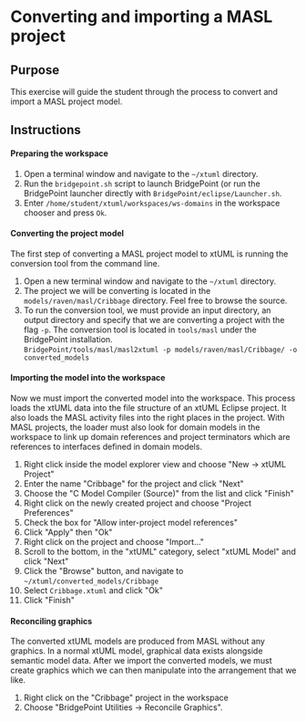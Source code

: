 Converting and importing a MASL project
=======================================

## Purpose

This exercise will guide the student through the process to convert and import a
MASL project model.

## Instructions

#### Preparing the workspace

1. Open a terminal window and navigate to the `~/xtuml` directory.  
2. Run the `bridgepoint.sh` script to launch BridgePoint (or run the BridgePoint
launcher directly with `BridgePoint/eclipse/Launcher.sh`.  
3. Enter `/home/student/xtuml/workspaces/ws-domains` in the workspace chooser and
press `Ok`.  

#### Converting the project model

The first step of converting a MASL project model to xtUML is running the
conversion tool from the command line.

1. Open a new terminal window and navigate to the `~/xtuml` directory.  
2. The project we will be converting is located in the
`models/raven/masl/Cribbage` directory. Feel free to browse the source.  
3. To run the conversion tool, we must provide an input directory, an output
directory and specify that we are converting a project with the flag `-p`. The
conversion tool is located in `tools/masl` under the BridgePoint installation.  
    `BridgePoint/tools/masl/masl2xtuml -p models/raven/masl/Cribbage/ -o converted_models`

#### Importing the model into the workspace

Now we must import the converted model into the workspace. This process loads
the xtUML data into the file structure of an xtUML Eclipse project. It also
loads the MASL activity files into the right places in the project. With MASL
projects, the loader must also look for domain models in the workspace to link
up domain references and project terminators which are references to interfaces
defined in domain models.

1. Right click inside the model explorer view and choose "New -> xtUML Project"  
2. Enter the name "Cribbage" for the project and click "Next"  
3. Choose the "C Model Compiler (Source)" from the list and click "Finish"  
4. Right click on the newly created project and choose "Project Preferences"  
5. Check the box for "Allow inter-project model references"  
6. Click "Apply" then "Ok"
7. Right click on the project and choose "Import..."  
8. Scroll to the bottom, in the "xtUML" category, select "xtUML Model" and click
"Next"  
9. Click the "Browse" button, and navigate to `~/xtuml/converted_models/Cribbage`  
10. Select `Cribbage.xtuml` and click "Ok"  
11. Click "Finish"  

#### Reconciling graphics

The converted xtUML models are produced from MASL without any graphics. In a
normal xtUML model, graphical data exists alongside semantic model data. After
we import the converted models, we must create graphics which we can then
manipulate into the arrangement that we like.

1. Right click on the "Cribbage" project in the workspace  
2. Choose "BridgePoint Utilities -> Reconcile Graphics".
